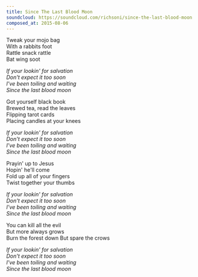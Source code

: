 ```yaml
---
title: Since The Last Blood Moon
soundcloud: https://soundcloud.com/richsoni/since-the-last-blood-moon
composed_at: 2015-08-06
---
```


Tweak your mojo bag  
With a rabbits foot  
Rattle snack rattle  
Bat wing soot  

*If your lookin' for salvation*  
*Don't expect it too soon*  
*I've been toiling and waiting*  
*Since the last blood moon*  

Got yourself black book  
Brewed tea, read the leaves  
Flipping tarot cards  
Placing candles at your knees  

*If your lookin' for salvation*  
*Don't expect it too soon*  
*I've been toiling and waiting*  
*Since the last blood moon*  

Prayin' up to Jesus  
Hopin' he'll come  
Fold up all of your fingers  
Twist together your thumbs  

*If your lookin' for salvation*  
*Don't expect it too soon*  
*I've been toiling and waiting*  
*Since the last blood moon*  

You can kill all the evil  
But more always grows  
Burn the forest down
But spare the crows  

*If your lookin' for salvation*  
*Don't expect it too soon*  
*I've been toiling and waiting*  
*Since the last blood moon*  
